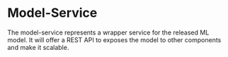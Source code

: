 # Model-Service
The model-service represents a wrapper service for the released ML model. It will offer a REST API to exposes the model to other components and make it scalable.
